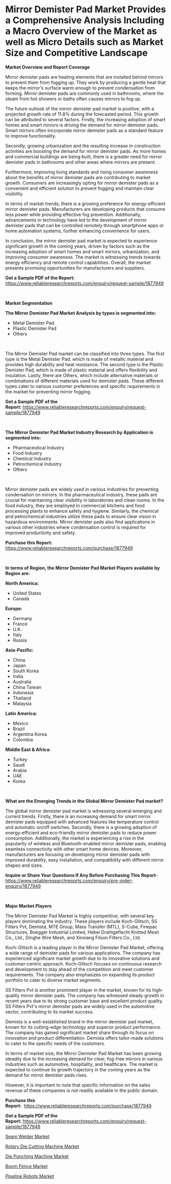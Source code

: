 <p><h1>Mirror Demister Pad Market Provides a Comprehensive Analysis Including a Macro Overview of the Market as well as Micro Details such as Market Size and Competitive Landscape</h1></p><p><strong>Market Overview and Report Coverage</strong></p>
<p><p>Mirror demister pads are heating elements that are installed behind mirrors to prevent them from fogging up. They work by producing a gentle heat that keeps the mirror's surface warm enough to prevent condensation from forming. Mirror demister pads are commonly used in bathrooms, where the steam from hot showers or baths often causes mirrors to fog up.</p><p>The future outlook of the mirror demister pad market is positive, with a projected growth rate of 11.8% during the forecasted period. This growth can be attributed to several factors. Firstly, the increasing adoption of smart homes and smart mirrors is driving the demand for mirror demister pads. Smart mirrors often incorporate mirror demister pads as a standard feature to improve functionality.</p><p>Secondly, growing urbanization and the resulting increase in construction activities are boosting the demand for mirror demister pads. As more homes and commercial buildings are being built, there is a greater need for mirror demister pads in bathrooms and other areas where mirrors are present.</p><p>Furthermore, improving living standards and rising consumer awareness about the benefits of mirror demister pads are contributing to market growth. Consumers are increasingly opting for mirror demister pads as a convenient and efficient solution to prevent fogging and maintain clear visibility.</p><p>In terms of market trends, there is a growing preference for energy-efficient mirror demister pads. Manufacturers are developing products that consume less power while providing effective fog prevention. Additionally, advancements in technology have led to the development of mirror demister pads that can be controlled remotely through smartphone apps or home automation systems, further enhancing convenience for users.</p><p>In conclusion, the mirror demister pad market is expected to experience significant growth in the coming years, driven by factors such as the increasing adoption of smart homes and smart mirrors, urbanization, and improving consumer awareness. The market is witnessing trends towards energy efficiency and remote control capabilities. Overall, the market presents promising opportunities for manufacturers and suppliers.</p></p>
<p><strong>Get a Sample PDF of the Report:</strong> <a href="https://www.reliableresearchreports.com/enquiry/request-sample/1877949">https://www.reliableresearchreports.com/enquiry/request-sample/1877949</a></p>
<p>&nbsp;</p>
<p><strong>Market Segmentation</strong></p>
<p><strong>The Mirror Demister Pad Market Analysis by types is segmented into:</strong></p>
<p><ul><li>Metal Demister Pad</li><li>Plastic Demister Pad</li><li>Others</li></ul></p>
<p>&nbsp;</p>
<p><p>The Mirror Demister Pad market can be classified into three types. The first type is the Metal Demister Pad, which is made of metallic material and provides high durability and heat resistance. The second type is the Plastic Demister Pad, which is made of plastic material and offers flexibility and insulation. Lastly, there are Others, which include alternative materials or combinations of different materials used for demister pads. These different types cater to various customer preferences and specific requirements in the market for preventing mirror fogging.</p></p>
<p><strong>Get a Sample PDF of the Report:</strong>&nbsp;<a href="https://www.reliableresearchreports.com/enquiry/request-sample/1877949">https://www.reliableresearchreports.com/enquiry/request-sample/1877949</a></p>
<p>&nbsp;</p>
<p><strong>The Mirror Demister Pad Market Industry Research by Application is segmented into:</strong></p>
<p><ul><li>Pharmaceutical Industry</li><li>Food Industry</li><li>Chemical Industry</li><li>Petrochemical Industry</li><li>Others</li></ul></p>
<p>&nbsp;</p>
<p><p>Mirror demister pads are widely used in various industries for preventing condensation on mirrors. In the pharmaceutical industry, these pads are crucial for maintaining clear visibility in laboratories and clean rooms. In the food industry, they are employed in commercial kitchens and food processing plants to enhance safety and hygiene. Similarly, the chemical and petrochemical industries utilize these pads to ensure clear vision in hazardous environments. Mirror demister pads also find applications in various other industries where condensation control is required for improved productivity and safety.</p></p>
<p><strong>Purchase this Report:</strong>&nbsp; <a href="https://www.reliableresearchreports.com/purchase/1877949">https://www.reliableresearchreports.com/purchase/1877949</a></p>
<p>&nbsp;</p>
<p><strong>In terms of Region, the Mirror Demister Pad Market Players available by Region are:</strong></p>
<p>
    <p> <strong> North America: </strong>
        <ul>
            <li>United States</li>
            <li>Canada</li>
        </ul>
        </p> 
    <p> <strong> Europe: </strong>
        <ul>
            <li>Germany</li>
            <li>France</li>
            <li>U.K.</li>
            <li>Italy</li>
            <li>Russia</li>
        </ul>
        </p> 
    <p> <strong> Asia-Pacific: </strong>
        <ul>
            <li>China</li>
            <li>Japan</li>
            <li>South Korea</li>
            <li>India</li>
            <li>Australia</li>
            <li>China Taiwan</li>
            <li>Indonesia</li>
            <li>Thailand</li>
            <li>Malaysia</li>
        </ul>
        </p> 
    <p> <strong> Latin America: </strong>
        <ul>
            <li>Mexico</li>
            <li>Brazil</li>
            <li>Argentina Korea</li>
            <li>Colombia</li>
        </ul>
        </p> 
    <p> <strong> Middle East & Africa: </strong>
        <ul>
            <li>Turkey</li>
            <li>Saudi</li>
            <li>Arabia</li>
            <li>UAE</li>
            <li>Korea</li>
        </ul>
    </p>
    </p>
<p>&nbsp;</p>
<p><strong>What are the Emerging Trends in the Global Mirror Demister Pad market?</strong></p>
<p><p>The global mirror demister pad market is witnessing several emerging and current trends. Firstly, there is an increasing demand for smart mirror demister pads equipped with advanced features like temperature control and automatic on/off switches. Secondly, there is a growing adoption of energy-efficient and eco-friendly mirror demister pads to reduce power consumption. Additionally, the market is experiencing a rise in the popularity of wireless and Bluetooth-enabled mirror demister pads, enabling seamless connectivity with other smart home devices. Moreover, manufacturers are focusing on developing mirror demister pads with improved durability, easy installation, and compatibility with different mirror shapes and sizes.</p></p>
<p><strong>Inquire or Share Your Questions If Any Before Purchasing This Report</strong>- <a href="https://www.reliableresearchreports.com/enquiry/pre-order-enquiry/1877949">https://www.reliableresearchreports.com/enquiry/pre-order-enquiry/1877949</a></p>
<p>&nbsp;</p>
<p><strong>Major Market Players</strong></p>
<p><p>The Mirror Demister Pad Market is highly competitive, with several key players dominating the industry. These players include Koch-Glitsch, SS Filters Pvt, Demista, MTE Group, Mass Transfer (MTL), S-Cube, Finepac Structures, Boegger Industrial Limited, Hebei Drahtgeflecht Knitted Mesh Co., Ltd., Dinghe Wire Mesh, and Xinxiang Filson Filters Co., Ltd.</p><p>Koch-Glitsch is a leading player in the Mirror Demister Pad Market, offering a wide range of demister pads for various applications. The company has experienced significant market growth due to its innovative solutions and customer-centric approach. Koch-Glitsch focuses on continuous research and development to stay ahead of the competition and meet customer requirements. The company also emphasizes on expanding its product portfolio to cater to diverse market segments.</p><p>SS Filters Pvt is another prominent player in the market, known for its high-quality mirror demister pads. The company has witnessed steady growth in recent years due to its strong customer base and excellent product quality. SS Filters Pvt's mirror demister pads are widely used in the automotive sector, contributing to its market success.</p><p>Demista is a well-established brand in the mirror demister pad market, known for its cutting-edge technology and superior product performance. The company has gained significant market share through its focus on innovation and product differentiation. Demista offers tailor-made solutions to cater to the specific needs of the customers.</p><p>In terms of market size, the Mirror Demister Pad Market has been growing steadily due to the increasing demand for clear, fog-free mirrors in various industries such as automotive, hospitality, and healthcare. The market is expected to continue its growth trajectory in the coming years as the demand for mirror demister pads rises.</p><p>However, it is important to note that specific information on the sales revenue of these companies is not readily available in the public domain.</p></p>
<p><strong>Purchase this Report:</strong>&nbsp;&nbsp;<a href="https://www.reliableresearchreports.com/purchase/1877949">https://www.reliableresearchreports.com/purchase/1877949</a></p>
<p></p>
<p><strong>Get a Sample PDF of the Report:</strong>&nbsp;<a href="https://www.reliableresearchreports.com/enquiry/request-sample/1877949">https://www.reliableresearchreports.com/enquiry/request-sample/1877949</a></p>
<p><p><a href="https://github.com/pizolina/Market-Research-Report-List-2/blob/main/seam-welder-market.md">Seam Welder Market</a></p><p><a href="https://github.com/lbird53714/Market-Research-Report-List-2/blob/main/rotary-die-cutting-machine-market.md">Rotary Die Cutting Machine Market</a></p><p><a href="https://github.com/mabutironaldo/Market-Research-Report-List-2/blob/main/die-punching-machine-market.md">Die Punching Machine Market</a></p><p><a href="https://github.com/castoriffic/Market-Research-Report-List-2/blob/main/boom-fence-market.md">Boom Fence Market</a></p><p><a href="https://github.com/ashepherd82/Market-Research-Report-List-2/blob/main/pipeline-robots-market.md">Pipeline Robots Market</a></p></p>